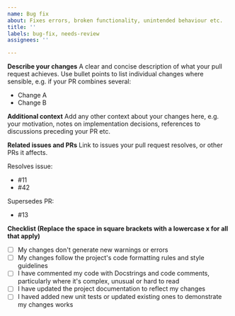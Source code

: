 ```yaml
---
name: Bug fix
about: Fixes errors, broken functionality, unintended behaviour etc.
title: ''
labels: bug-fix, needs-review
assignees: ''

---
```


**Describe your changes**
A clear and concise description of what your pull request achieves. Use bullet points
to list individual changes where sensible, e.g. if your PR combines several:

- Change A
- Change B

**Additional context**
Add any other context about your changes here, e.g. your motivation, notes on
implementation decisions, references to discussions preceding your PR etc.

**Related issues and PRs**
Link to issues your pull request resolves, or other PRs it affects.

Resolves issue:
- #11
- #42

Supersedes PR:
- #13

**Checklist (Replace the space in square brackets with a lowercase x for all that apply)**
- [ ] My changes don't generate new warnings or errors
- [ ] My changes follow the project's code formatting rules and style guidelines
- [ ] I have commented my code with Docstrings and code comments, particularly where it's complex, unusual or hard to read
- [ ] I have updated the project documentation to reflect my changes
- [ ] I haved added new unit tests or updated existing ones to demonstrate my changes works
